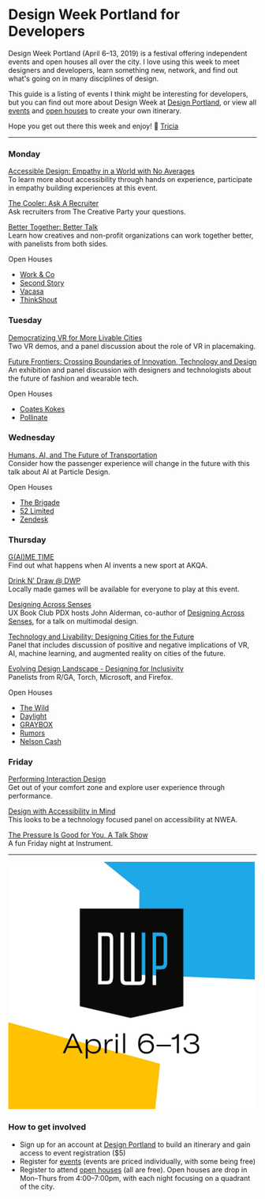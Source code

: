 # Design Week Portland for Developers

Design Week Portland (April 6–13, 2019) is a festival offering independent events and open houses all over the city. I love using this week to meet designers and developers, learn something new, network, and find out what's going on in many disciplines of design.

This guide is a listing of events I think might be interesting for developers, but you can find out more about Design Week at [Design Portland](https://designportland.org/), or view all [events](https://designportland.org/festival/2019/schedule) and [open houses](https://designportland.org/festival/2019/open-houses) to create your own itinerary.

Hope you get out there this week and enjoy! 👋 [Tricia](http://tricialea.ch/)

---

### Monday
[Accessible Design: Empathy in a World with No Averages](https://designportland.org/festival/2019/schedule/accessible-design-empathy-in-a-world-with-no-averages)<br>
To learn more about accessibility through hands on experience, participate in empathy building experiences at this event.

[The Cooler: Ask A Recruiter](https://designportland.org/festival/2019/schedule/the-cooler-ask-a-recruiter)<br>
Ask recruiters from The Creative Party your questions.

[Better Together: Better Talk](https://designportland.org/festival/2019/schedule/better-together-better-talk)<br>
Learn how creatives and non-profit organizations can work together better, with panelists from both sides.

Open Houses
- [Work & Co](https://designportland.org/festival/2019/open-houses/work-co)
- [Second Story](https://designportland.org/festival/2019/open-houses/second-story)
- [Vacasa](https://designportland.org/festival/2019/open-houses/vacasa)
- [ThinkShout](https://designportland.org/festival/2019/open-houses/think-shout-happy-hour)

### Tuesday
[Democratizing VR for More Livable Cities](https://designportland.org/festival/2019/schedule/democratizing-vr-for-more-livable-cities)<br>
Two VR demos, and a panel discussion about the role of VR in placemaking.

[Future Frontiers: Crossing Boundaries of Innovation, Technology and Design](https://designportland.org/festival/2019/schedule/future-frontiers-crossing-boundaries-of-innovation-technology-and-design-what-does-this-mean-for-the-future-role-of-designers-makers-and-brands-an-exhibit-and-discussion-with-francis-bitonti-asher-levine-billie-whitehouse)<br>
An exhibition and panel discussion with designers and technologists about the future of fashion and wearable tech.

Open Houses
- [Coates Kokes](https://designportland.org/festival/2019/open-houses/coates-kokes)
- [Pollinate](https://designportland.org/festival/2019/open-houses/pollinate-inc)

### Wednesday
[Humans, AI, and The Future of Transportation](https://designportland.org/festival/2019/schedule/humans-ai-and-the-future-of-transportation)<br>
Consider how the passenger experience will change in the future with this talk about AI at Particle Design.

Open Houses
- [The Brigade](https://designportland.org/festival/2019/open-houses/the-brigade)
- [52 Limited](https://designportland.org/festival/2019/open-houses/52-limited)
- [Zendesk](https://designportland.org/festival/2019/open-houses/zendesk)

### Thursday
[G(AI)ME TIME](https://designportland.org/festival/2019/schedule/gaime-time)<br>
Find out what happens when AI invents a new sport at AKQA.

[Drink N' Draw @ DWP](https://designportland.org/festival/2019/schedule/portland-indie-game-squad-presents-drink-n-draw-dwp)<br>
Locally made games will be available for everyone to play at this event.

[Designing Across Senses](https://designportland.org/festival/2019/schedule/designing-across-senses)<br>
UX Book Club PDX hosts John Alderman, co-author of [Designing Across Senses](http://shop.oreilly.com/product/0636920049500.do), for a talk on multimodal design.

[Technology and Livability: Designing Cities for the Future](https://designportland.org/festival/2019/schedule/technology-and-livability-designing-cities-for-the-future)<br>
Panel that includes discussion of positive and negative implications of VR, AI, machine learning, and augmented reality on cities of the future.

[Evolving Design Landscape - Designing for Inclusivity](https://designportland.org/festival/2019/schedule/evolving-design-landscape-designing-for-inclusivity)<br>
Panelists from R/GA, Torch, Microsoft, and Firefox.

Open Houses
- [The Wild](https://designportland.org/festival/2019/open-houses/the-wild)
- [Daylight](https://designportland.org/festival/2019/open-houses/daylight-wine-x-design)
- [GRAYBOX](https://designportland.org/festival/2019/open-houses/graybox-your-partner-in-digital)
- [Rumors](https://designportland.org/festival/2019/open-houses/rumors)
- [Nelson Cash](https://designportland.org/festival/2019/open-houses/nelson-cash)

### Friday
[Performing Interaction Design](https://designportland.org/festival/2019/schedule/performing-interaction-design)<br>
Get out of your comfort zone and explore user experience through performance.

[Design with Accessibility in Mind](https://designportland.org/festival/2019/schedule/design-with-accessibility-in-mind)<br>
This looks to be a technology focused panel on accessibility at NWEA.

[The Pressure Is Good for You, A Talk Show](https://designportland.org/festival/2019/schedule/the-pressure-is-good-for-you-a-talk-show)<br>
A fun Friday night at Instrument.

---

<img src="dwp.jpg_large" alt="Design Week Portland, April 6-13" width="500" width="500" />

### How to get involved
- Sign up for an account at [Design Portland](https://designportland.org/) to build an itinerary and gain access to event registration ($5)
- Register for [events](https://designportland.org/festival/2019/schedule) (events are priced individually, with some being free)
- Register to attend [open houses](https://designportland.org/festival/2019/open-houses) (all are free). Open houses are drop in Mon–Thurs from 4:00–7:00pm, with each night focusing on a quadrant of the city.
